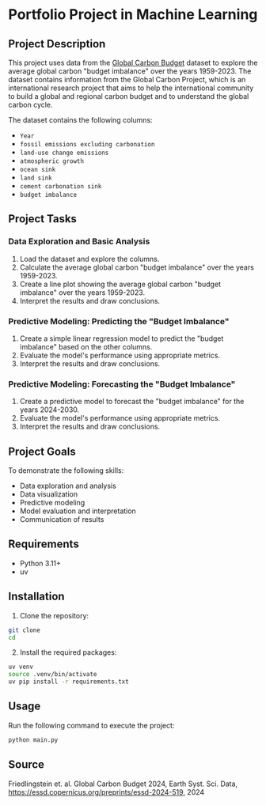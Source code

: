 # Portfolio Project in Machine Learning

## Project Description

This project uses data from the [Global Carbon Budget](https://globalcarbonbudget.org/gcb-2024/) dataset to
explore the average global carbon "budget imbalance" over the years 1959-2023. The dataset contains information
from the Global Carbon Project, which is an international research project that aims to help the international
community to build a global and regional carbon budget and to understand the global carbon cycle.

The dataset contains the following columns:

- `Year`
- `fossil emissions excluding carbonation`
- `land-use change emissions`
- `atmospheric growth`
- `ocean sink`
- `land sink`
- `cement carbonation sink`
- `budget imbalance`

## Project Tasks

### Data Exploration and Basic Analysis
1. Load the dataset and explore the columns.
2. Calculate the average global carbon "budget imbalance" over the years 1959-2023.
3. Create a line plot showing the average global carbon "budget imbalance" over the years 1959-2023.
4. Interpret the results and draw conclusions.

### Predictive Modeling: Predicting the "Budget Imbalance"
1. Create a simple linear regression model to predict the "budget imbalance" based on the other columns.
2. Evaluate the model's performance using appropriate metrics.
3. Interpret the results and draw conclusions.

### Predictive Modeling: Forecasting the "Budget Imbalance"
1. Create a predictive model to forecast the "budget imbalance" for the years 2024-2030.
2. Evaluate the model's performance using appropriate metrics.
3. Interpret the results and draw conclusions.

## Project Goals

To demonstrate the following skills:
- Data exploration and analysis
- Data visualization
- Predictive modeling
- Model evaluation and interpretation
- Communication of results

## Requirements

- Python 3.11+
- uv

## Installation

1. Clone the repository:

  ```bash
  git clone
  cd
  ```

2. Install the required packages:

  ```bash
  uv venv
  source .venv/bin/activate
  uv pip install -r requirements.txt
  ```

## Usage

Run the following command to execute the project:

```bash
python main.py
```

## Source

Friedlingstein et. al. Global Carbon Budget 2024, Earth Syst.
Sci. Data, https://essd.copernicus.org/preprints/essd-2024-519, 2024
